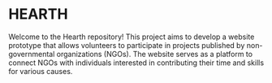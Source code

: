 # HEARTH
Welcome to the Hearth repository! This project aims to develop a website prototype that allows volunteers to participate in projects published by non-governmental organizations (NGOs). The website serves as a platform to connect NGOs with individuals interested in contributing their time and skills for various causes.

